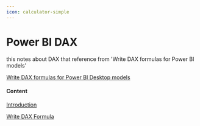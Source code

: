 ```yaml
---
icon: calculator-simple
---
```


# Power BI DAX

this notes about DAX that reference from 'Write DAX formulas for Power BI models'

[Write DAX formulas for Power BI Desktop models](https://learn.microsoft.com/en-us/training/modules/dax-power-bi-write-formulas/1-introduction)

#### Content

[Introduction](Introduction.md)

[Write DAX Formula](WriteDAX.md)
